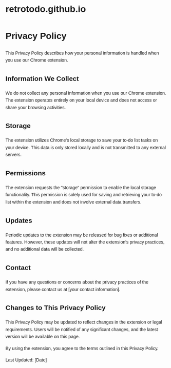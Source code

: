# retrotodo.github.io
<!DOCTYPE html>
<html lang="en">
<head>
  <meta charset="UTF-8">
  <meta name="viewport" content="width=device-width, initial-scale=1.0">
  <title>Privacy Policy</title>
  <style>
    body {
      font-family: Arial, sans-serif;
      line-height: 1.6;
      margin: 20px;
    }
  </style>
</head>
<body>
  <h1>Privacy Policy</h1>

  <p>This Privacy Policy describes how your personal information is handled when you use our Chrome extension.</p>

  <h2>Information We Collect</h2>
  <p>We do not collect any personal information when you use our Chrome extension. The extension operates entirely on your local device and does not access or share your browsing activities.</p>

  <h2>Storage</h2>
  <p>The extension utilizes Chrome's local storage to save your to-do list tasks on your device. This data is only stored locally and is not transmitted to any external servers.</p>

  <h2>Permissions</h2>
  <p>The extension requests the "storage" permission to enable the local storage functionality. This permission is solely used for saving and retrieving your to-do list within the extension and does not involve external data transfers.</p>

  <h2>Updates</h2>
  <p>Periodic updates to the extension may be released for bug fixes or additional features. However, these updates will not alter the extension's privacy practices, and no additional data will be collected.</p>

  <h2>Contact</h2>
  <p>If you have any questions or concerns about the privacy practices of the extension, please contact us at [your contact information].</p>

  <h2>Changes to This Privacy Policy</h2>
  <p>This Privacy Policy may be updated to reflect changes in the extension or legal requirements. Users will be notified of any significant changes, and the latest version will be available on this page.</p>

  <p>By using the extension, you agree to the terms outlined in this Privacy Policy.</p>

  <p>Last Updated: [Date]</p>
</body>
</html>
